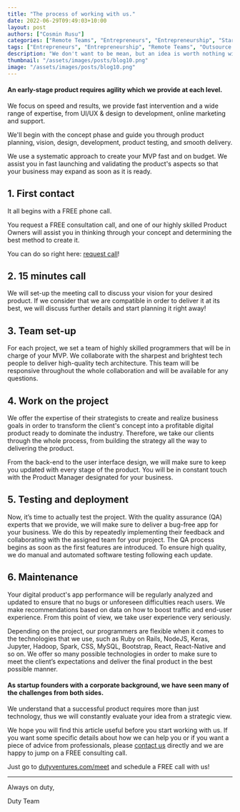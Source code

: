 ```yaml
---
title: "The process of working with us."
date: 2022-06-29T09:49:03+10:00
layout: post
authors: ["Cosmin Rusu"]
categories: ["Remote Teams", "Entrepreneurs", "Entrepreneurship", "Start-ups", "MVP", "Product", "Development", "Testing", "Launching"]
tags: ["Entrepreneurs", "Entrepreneurship", "Remote Teams", "Outsource Software", "Start-ups", "MVP", "Product", "Development", "Testing", "Launching"]
description: "We don't want to be mean, but an idea is worth nothing without execution. Most ideas take risks, and those we work with take opportunities."
thumbnail: "/assets/images/posts/blog10.png"
image: "/assets/images/posts/blog10.png"
---
```


#### An early-stage product requires agility which we provide at each level.


We focus on speed and results, we provide fast intervention and a wide range of expertise, from UI/UX & design to development, on​line marketing and support.


We'll begin with the concept phase and guide you through product planning, vision, design, development, product testing, and smooth delivery.


We use a systematic approach to create your MVP fast and on budget.  We assist you in fast launching and validating the product's aspects so that your business may expand as soon as it is ready.


## 1. First contact

It all begins with a FREE phone call.

You request a FREE consultation call, and one of our highly skilled Product Owners will assist you in thinking through your concept and determining the best method to create it.

You can do so right here: [request call](https://dutyventures.com/#contact)!


## 2. 15 minutes call

We will set-up the meeting call to discuss your vision for your desired product. If we consider that we are compatible in order to deliver it at its best, we will discuss further details and start planning it right away! 


## 3. Team set-up

For each project, we set a team of highly skilled programmers that will be in charge of your MVP. We collaborate with the sharpest and brightest tech people to deliver high-quality tech architecture. This team will be responsive throughout the whole collaboration and will be available for any questions. 

## 4. Work on the project

We offer the expertise of their strategists to create and realize business goals in order to transform the client's concept into a profitable digital product ready to dominate the industry. Therefore, we take our clients through the whole process, from building the strategy all the way to delivering the product.

From the back-end to the user interface design, we will make sure to keep you updated with every stage of the product. You will be in constant touch with the Product Manager designated for your business. 

## 5. Testing and deployment

Now, it’s time to actually test the project. With the quality assurance (QA) experts that we provide, we will make sure to deliver a bug-free app for your business. We do this by repeatedly implementing their feedback and collaborating with the assigned team for your project. The QA process begins as soon as the first features are introduced. To ensure high quality, we do manual and automated software testing following each update.

## 6. Maintenance 

Your digital product's app performance will be regularly analyzed and updated to ensure that no bugs or unforeseen difficulties reach users. We make recommendations based on data on how to boost traffic and end-user experience. From this point of view, we take user experience very seriously.



Depending on the project, our programmers are flexible when it comes to the technologies that we use, such as Ruby on Rails, NodeJS, Keras, Jupyter, Hadoop, Spark, CSS, MySQL, Bootstrap, React, React-Native and so on. We offer so many possible technologies in order to make sure to meet the client’s expectations and deliver the final product in the best possible manner.  




#### As startup founders with a corporate background, we have seen many of the challenges from both sides.


We understand that a successful product requires more than just technology, thus we will constantly evaluate your idea from a strategic view.


We hope you will find this article useful before you start working with us.
If you want some specific details about how we can help you or if you want a piece of advice from professionals, please [contact us](https://dutyventures.com) directly and we are happy to jump on a
FREE consulting call. 

Just go to [dutyventures.com/meet](https://dutyventures.com/meet) and schedule a FREE call with us! 

----------------------

Always on duty,

Duty Team
